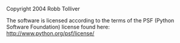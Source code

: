 Copyright 2004 Robb Tolliver

The software is licensed according to the terms of the PSF (Python Software Foundation) license found here: http://www.python.org/psf/license/